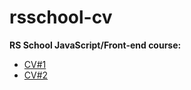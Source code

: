 # rsschool-cv

**RS School JavaScript/Front-end course:**
 
+ [CV#1](https://agoleta.github.io/rsschool-cv/cv)
+ [CV#2](https://agoleta.github.io/rsschool-cv/)
